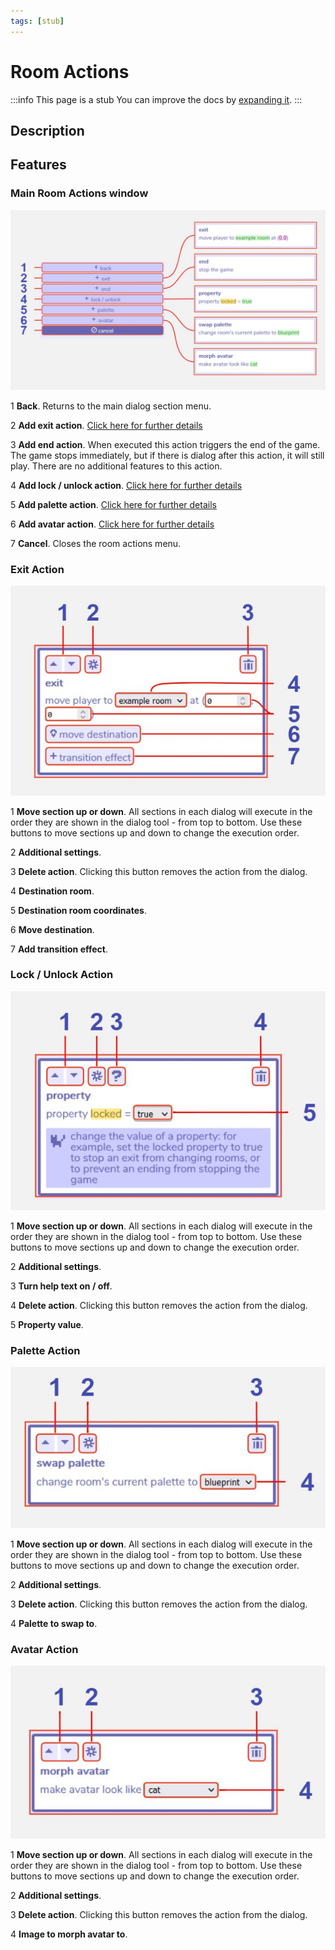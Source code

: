```yaml
---
tags: [stub]
---
```


# Room Actions

:::info This page is a stub
You can improve the docs by [expanding it](../../contributing).
:::

## Description


## Features

### Main Room Actions window

![room actions diagram](.images/roomActionsDiagram01.JPG)

1 **Back**. Returns to the main dialog section menu.

2 **Add exit action**. [Click here for further details](/tools/dialog/roomActions#exit-action)

3 **Add end action**. When executed this action triggers the end of the game. The game stops immediately, but if there is dialog after this action, it will still play. There are no additional features to this action. 

4 **Add lock / unlock action**. [Click here for further details](/tools/dialog/roomActions#lock--unlock-action)

5 **Add palette action**. [Click here for further details](/tools/dialog/roomActions#palette-action)

6 **Add avatar action**. [Click here for further details](/tools/dialog/roomActions#avatar-action)

7 **Cancel**. Closes the room actions menu.


### Exit Action

![exit actions diagram](.images/roomActionsDiagram02.JPG)

1 **Move section up or down**. All sections in each dialog will execute in the order they are shown in the dialog tool - from top to bottom. Use these buttons to move sections up and down to change the execution order.

2 **Additional settings**.

3 **Delete action**. Clicking this button removes the action from the dialog.

4 **Destination room**.

5 **Destination room coordinates**.

6 **Move destination**.

7 **Add transition effect**.


### Lock / Unlock Action

![lock / unlock actions diagram](.images/roomActionsDiagram03.JPG)

1 **Move section up or down**. All sections in each dialog will execute in the order they are shown in the dialog tool - from top to bottom. Use these buttons to move sections up and down to change the execution order.

2 **Additional settings**.

3 **Turn help text on / off**.

4 **Delete action**. Clicking this button removes the action from the dialog.

5 **Property value**.


### Palette Action

![palette actions diagram](.images/roomActionsDiagram04.JPG)

1 **Move section up or down**. All sections in each dialog will execute in the order they are shown in the dialog tool - from top to bottom. Use these buttons to move sections up and down to change the execution order.

2 **Additional settings**.

3 **Delete action**. Clicking this button removes the action from the dialog.

4 **Palette to swap to**.


### Avatar Action

![avatar actions diagram](.images/roomActionsDiagram05.JPG)

1 **Move section up or down**. All sections in each dialog will execute in the order they are shown in the dialog tool - from top to bottom. Use these buttons to move sections up and down to change the execution order.

2 **Additional settings**.

3 **Delete action**. Clicking this button removes the action from the dialog.

4 **Image to morph avatar to**.
